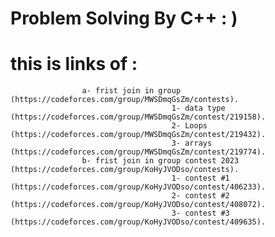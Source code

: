 # Problem Solving By C++ : )
# this is links of :
                    a- frist join in group (https://codeforces.com/group/MWSDmqGsZm/contests).
                                        1- data type (https://codeforces.com/group/MWSDmqGsZm/contest/219158).
                                        2- Loops (https://codeforces.com/group/MWSDmqGsZm/contest/219432).
                                        3- arrays (https://codeforces.com/group/MWSDmqGsZm/contest/219774).
                    b- frist join in group contest 2023 (https://codeforces.com/group/KoHyJVODso/contests).
                                        1- contest #1 (https://codeforces.com/group/KoHyJVODso/contest/406233).
                                        2- contest #2 (https://codeforces.com/group/KoHyJVODso/contest/408072).
                                        3- contest #3 (https://codeforces.com/group/KoHyJVODso/contest/409635).
